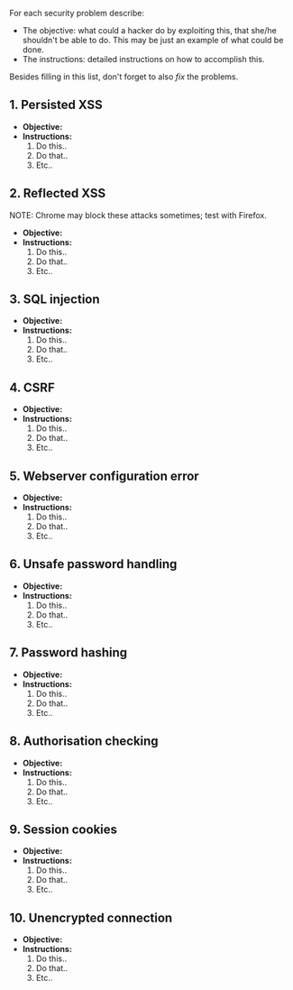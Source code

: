 For each security problem describe:
 - The objective: what could a hacker do by exploiting this, that she/he shouldn't be able to do. This may be just an example of what could be done.
 - The instructions: detailed instructions on how to accomplish this.
 
Besides filling in this list, don't forget to also *fix* the problems.


## 1. Persisted XSS
- **Objective:**
- **Instructions:**
  1. Do this..
  2. Do that..
  3. Etc..

## 2. Reflected XSS
NOTE: Chrome may block these attacks sometimes; test with Firefox. 
- **Objective:**
- **Instructions:**
  1. Do this..
  2. Do that..
  3. Etc..

## 3. SQL injection
- **Objective:**
- **Instructions:**
  1. Do this..
  2. Do that..
  3. Etc..
 
## 4. CSRF
- **Objective:**
- **Instructions:**
  1. Do this..
  2. Do that..
  3. Etc..

## 5. Webserver configuration error
- **Objective:**
- **Instructions:**
  1. Do this..
  2. Do that..
  3. Etc..

## 6. Unsafe password handling
- **Objective:**
- **Instructions:**
  1. Do this..
  2. Do that..
  3. Etc..

## 7. Password hashing
- **Objective:**
- **Instructions:**
  1. Do this..
  2. Do that..
  3. Etc..

## 8. Authorisation checking
- **Objective:**
- **Instructions:**
  1. Do this..
  2. Do that..
  3. Etc..

## 9. Session cookies
- **Objective:**
- **Instructions:**
  1. Do this..
  2. Do that..
  3. Etc..

## 10. Unencrypted connection
- **Objective:**
- **Instructions:**
  1. Do this..
  2. Do that..
  3. Etc..

